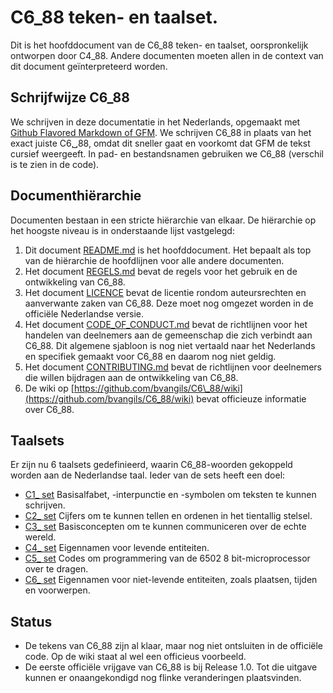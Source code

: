 # C6\_88 teken- en taalset.
Dit is het hoofddocument van de C6\_88 teken- en taalset, oorspronkelijk ontworpen door C4\_88.
Andere documenten moeten allen in de context van dit document geïnterpreteerd worden.

## Schrijfwijze C6\_88
We schrijven in deze documentatie in het Nederlands, opgemaakt met [Github Flavored Markdown of GFM](https://github.github.com/gfm/).
We schrijven C6\_88 in plaats van het exact juiste C6␣88, omdat dit sneller gaat en voorkomt dat GFM de tekst cursief weergeeft.
In pad- en bestandsnamen gebruiken we C6_88 (verschil is te zien in de code).

## Documenthiërarchie
Documenten bestaan in een stricte hiërarchie van elkaar.
De hiërarchie op het hoogste niveau is in onderstaande lijst vastgelegd:
1. Dit document [README.md](README.md) is het hoofddocument.
    Het bepaalt als top van de hiërarchie de hoofdlijnen voor alle andere documenten.
2. Het document [REGELS.md](REGELS.md) bevat de regels voor het gebruik en de ontwikkeling van C6\_88.
3. Het document [LICENCE](LICENCE) bevat de licentie rondom auteursrechten en aanverwante zaken van C6\_88.
    Deze moet nog omgezet worden in de officiële Nederlandse versie.
4. Het document [CODE\_OF\_CONDUCT.md](CODE_OF_CONDUCT.md) bevat de richtlijnen voor het handelen van deelnemers aan de gemeenschap die zich verbindt aan C6\_88.
    Dit algemene sjabloon is nog niet vertaald naar het Nederlands en specifiek gemaakt voor C6\_88 en daarom nog niet geldig.
5. Het document [CONTRIBUTING.md](CONTRIBUTING.md) bevat de richtlijnen voor deelnemers die willen bijdragen aan de ontwikkeling van C6\_88.
6. De wiki op [https://github.com/bvangils/C6\_88/wiki](https://github.com/bvangils/C6_88/wiki) bevat officieuze informatie over C6\_88.

## Taalsets
Er zijn nu 6 taalsets gedefinieerd, waarin C6\_88-woorden gekoppeld worden aan de Nederlandse taal.
Ieder van de sets heeft een doel:
* [C1\_ set](C1_.md)  Basisalfabet, -interpunctie en -symbolen om teksten te kunnen schrijven.
* [C2\_ set](C2_.md) Cijfers om te kunnen tellen en ordenen in het tientallig stelsel.
* [C3\_ set](C3_.md) Basisconcepten om te kunnen communiceren over de echte wereld.
* [C4\_ set](C4_.md) Eigennamen voor levende entiteiten.
* [C5\_ set](C5_.md) Codes om programmering van de 6502 8 bit-microprocessor over te dragen.
* [C6\_ set](C6_.md) Eigennamen voor niet-levende entiteiten, zoals plaatsen, tijden en voorwerpen.

## Status
* De tekens van C6\_88 zijn al klaar, maar nog niet ontsluiten in de officiële code.
    Op de wiki staat al wel een officieus voorbeeld.
* De eerste officiële vrijgave van C6\_88 is bij Release 1.0.
    Tot die uitgave kunnen er onaangekondigd nog flinke veranderingen plaatsvinden.
